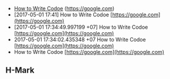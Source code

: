 - [How to Write Codoe](https://google.com) (https://google.com)
- [2017-05-01 17:41] How to Write Codoe [https://google.com](https://google.com)
- [2017-05-01 17:34:49.997199 +07] How to Write Codoe [https://google.com](https://google.com)
- 2017-05-01 17:34:02.435348 +07 How to Write Codoe [https://google.com](https://google.com)
- How to Write Codoe [https://google.com](https://google.com)
## H-Mark
